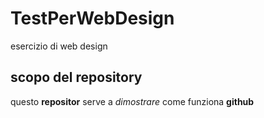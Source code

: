 # TestPerWebDesign

esercizio di web design

## scopo del repository 

questo __repositor__ serve a _dimostrare_ come funziona __github__
